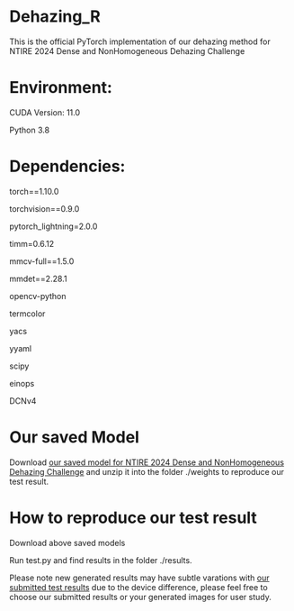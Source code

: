 # Dehazing_R

This is the official PyTorch implementation of our dehazing method for NTIRE 2024 Dense and NonHomogeneous Dehazing Challenge
# Environment:

CUDA Version: 11.0

Python 3.8

# Dependencies:

torch==1.10.0

torchvision==0.9.0

pytorch_lightning=2.0.0

timm=0.6.12

mmcv-full==1.5.0

mmdet==2.28.1

opencv-python 

termcolor 

yacs 

yyaml 

scipy

einops

DCNv4


# Our saved Model
Download [our saved model for NTIRE 2024 Dense and NonHomogeneous Dehazing Challenge](https://drive.google.com/file/d/17cV2VeKXp2dFfMaTwdWTdfKqWQUs7g8f/view?usp=drive_link) and unzip it into the folder ./weights to reproduce our test result.

# How to reproduce our test result
Download above saved models

Run test.py and find results in the folder ./results. 

Please note new generated results may have subtle varations with [our submitted test results](https://drive.google.com/file/d/18zyWybWFRbYA4HsifToUfLqPi_CnomsU/view?usp=sharing) due to the device difference, please feel free to choose our submitted results or your generated images for user study.






